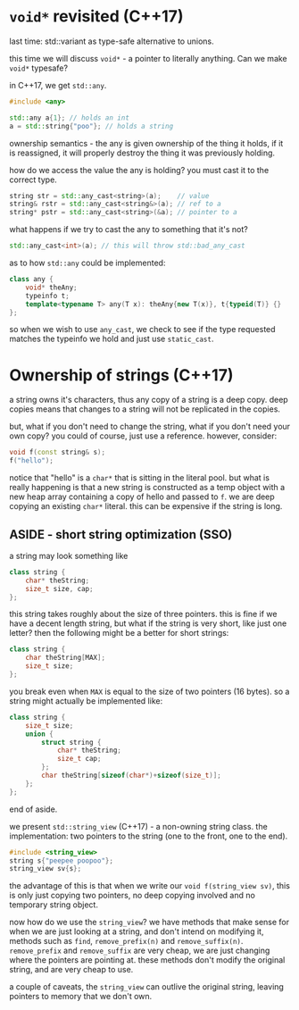 
# `void*` revisited (C++17)

last time: std::variant as type-safe alternative to unions.

this time we will discuss `void*` - a pointer to literally anything. Can we
make `void*` typesafe?

in C++17, we get `std::any`.

```cpp
#include <any>

std::any a{1}; // holds an int
a = std::string{"poo"}; // holds a string
```

ownership semantics - the any is given ownership of the thing it holds, if it
is reassigned, it will properly destroy the thing it was previously holding.

how do we access the value the any is holding? you must cast it to the correct
type.

```cpp
string str = std::any_cast<string>(a);    // value
string& rstr = std::any_cast<string&>(a); // ref to a
string* pstr = std::any_cast<string>(&a); // pointer to a
```

what happens if we try to cast the any to something that it's not?

```cpp
std::any_cast<int>(a); // this will throw std::bad_any_cast
```

as to how `std::any` could be implemented:
```cpp
class any {
    void* theAny;
    typeinfo t;
    template<typename T> any(T x): theAny{new T(x)}, t{typeid(T)} {}
};
```
so when we wish to use `any_cast`, we check to see if the type requested
matches the typeinfo we hold and just use `static_cast`.

# Ownership of strings (C++17)

a string owns it's characters, thus any copy of a string is a deep copy. deep
copies means that changes to a string will not be replicated in the copies.

but, what if you don't need to change the string, what if you don't need your
own copy? you could of course, just use a reference. however, consider:
```cpp
void f(const string& s);
f("hello");
```

notice that "hello" is a `char*` that is sitting in the literal pool. but what
is really happening is that a new string is constructed as a temp object with a
new heap array containing a copy of hello and passed to `f`. we are deep
copying an existing `char*` literal. this can be expensive if the string is
long.

## ASIDE - short string optimization (SSO)

a string may look something like
```cpp
class string {
    char* theString;
    size_t size, cap;
};
```
this string takes roughly about the size of three pointers. this is fine if we
have a decent length string, but what if the string is very short, like just
one letter? then the following might be a better for short strings:
```cpp
class string {
    char theString[MAX];
    size_t size;
};
```
you break even when `MAX` is equal to the size of two pointers (16 bytes). so a
string might actually be implemented like:
```cpp
class string {
    size_t size;
    union {
        struct string {
            char* theString;
            size_t cap;
        };
        char theString[sizeof(char*)+sizeof(size_t)];
    };
};
```
end of aside.

we present `std::string_view` (C++17) - a non-owning string class. the
implementation: two pointers to the string (one to the front, one to the end).
```cpp
#include <string_view>
string s{"peepee poopoo"};
string_view sv{s};
```

the advantage of this is that when we write our `void f(string_view sv)`, this
is only just copying two pointers, no deep copying involved and no temporary
string object.

now how do we use the `string_view`? we have methods that make sense for when
we are just looking at a string, and don't intend on modifying it, methods such
as `find`, `remove_prefix(n)` and `remove_suffix(n)`. `remove_prefix` and
`remove_suffix` are very cheap, we are just changing where the pointers are
pointing at. these methods don't modify the original string, and are very cheap
to use.

a couple of caveats, the `string_view` can outlive the original string, leaving
pointers to memory that we don't own.

